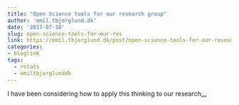 ```yaml
---
title: "Open Science tools for our research group"
author: 'emil.tbjerglund.dk'
date: '2017-07-10'
slug: open-science-tools-for-our-res
link: https://emil.tbjerglund.dk/post/open-science-tools-for-our-research-group/
categories:
- bloglink
tags:
  - rstats
  - emiltbjerglunddk
---
```


I have been considering how to apply this thinking to our research[... <i class="fas fa-external-link-alt"></i>](https://emil.tbjerglund.dk/post/open-science-tools-for-our-research-group/)

